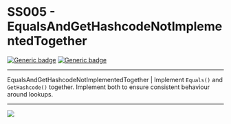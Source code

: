 # SS005 - EqualsAndGetHashcodeNotImplementedTogether

[![Generic badge](https://img.shields.io/badge/Severity-Warning-yellow.svg)](https://shields.io/) [![Generic badge](https://img.shields.io/badge/CodeFix-Yes-green.svg)](https://shields.io/)

---

EqualsAndGetHashcodeNotImplementedTogether  | Implement `Equals()` and `GetHashcode()` together. Implement both to ensure consistent behaviour around lookups.

---

![](./attachments/SS005.gif)